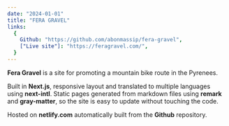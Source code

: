 ```yaml
---
date: "2024-01-01"
title: "FERA GRAVEL"
links:
  {
    Github: "https://github.com/abonmassip/fera-gravel",
    ["Live site"]: "https://feragravel.com/",
  }
---
```


**Fera Gravel** is a site for promoting a mountain bike route in the Pyrenees.

Built in **Next.js**, responsive layout and translated to multiple languages using **next-intl**. Static pages generated from markdown files using **remark** and **gray-matter**, so the site is easy to update without touching the code.

Hosted on **netlify.com** automatically built from the **Github** repository.

